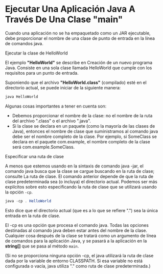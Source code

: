 # Ejecutar Una Aplicación Java A Través De Una Clase "main"

Cuando una aplicación no se ha empaquetado como un JAR ejecutable, debe proporcionar el nombre de una clase de punto de entrada en la línea de comandos java.

Ejecutar la clase de HelloWorld

El ejemplo **"HelloWorld"** se describe en Creación de un nuevo programa Java. Consiste en una sola clase llamada HelloWorld que cumple con los requisitos para un punto de entrada.

Suponiendo que el archivo **"HelloWorld.class"** (compilado) esté en el directorio actual, se puede iniciar de la siguiente manera:
```java
java HelloWorld
```

Algunas cosas importantes a tener en cuenta son:

* Debemos proporcionar el nombre de la clase: no el nombre de la ruta del archivo ".class" o el archivo ".java".
* Si la clase se declara en un paquete (como la mayoría de las clases de Java), entonces el nombre de clase que
suministramos al comando java debe ser el nombre completo de la clase. Por ejemplo, si SomeClass se declara en el paquete com.example,
el nombre completo de la clase será com.example.SomeClass.

Especificar una ruta de clase

A menos que estemos usando en la sintaxis de comando java -jar, el comando java busca que la clase se cargue buscando en
la ruta de clase; consulte La ruta de clase. El comando anterior depende de que la ruta de clase predeterminada sea (o incluya) 
el directorio actual. Podemos ser más explícitos sobre esto especificando la ruta de clase que se utilizará usando la opción `-cp`.
```java
java -cp . HelloWorld
```
Esto dice que el directorio actual (que es a lo que se refiere ".") sea la única entrada en la ruta de clase.

El -cp es una opción que procesa el comando java. Todas las opciones destinadas al comando java deben estar antes del nombre de la clase.
Cualquier cosa después de la clase se tratará como un argumento de línea de comandos para la aplicación Java, y se pasará a la aplicación en la **string[]** que se pasa al método `main`.

(Si no se proporciona ninguna opción -cp, el java utilizará la ruta de clase dada por la variable de entorno CLASSPATH. Si esa variable no está configurada o vacía, java utiliza "." como ruta de clase predeterminada.)